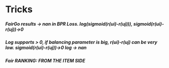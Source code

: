 # Tricks
##### FairGo results -> nan in BPR Loss.  log(sigmoid(r(ui)-r(uj))), sigmoid(r(ui)-r(uj))->0
##### Log supports > 0, if balancing parameter is big, r(ui)-r(uj) can be very low. sigmoid(r(ui)-r(uj))->0 log -> nan

##### Fair RANKING: FROM THE ITEM SIDE

